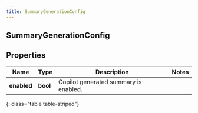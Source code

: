 ```yaml
---
title: SummaryGenerationConfig
---
```

## SummaryGenerationConfig

## Properties

|Name | Type | Description | Notes|
|------------ | ------------- | ------------- | -------------|
| **enabled** | **bool** | Copilot generated summary is enabled. | |
{: class="table table-striped"}


